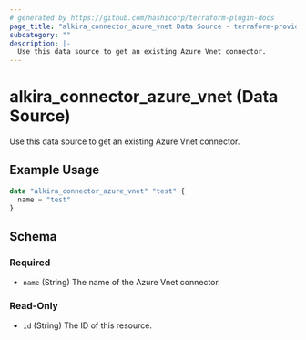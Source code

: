 ```yaml
---
# generated by https://github.com/hashicorp/terraform-plugin-docs
page_title: "alkira_connector_azure_vnet Data Source - terraform-provider-alkira"
subcategory: ""
description: |-
  Use this data source to get an existing Azure Vnet connector.
---
```


# alkira_connector_azure_vnet (Data Source)

Use this data source to get an existing Azure Vnet connector.

## Example Usage

```terraform
data "alkira_connector_azure_vnet" "test" {
  name = "test"
}
```

<!-- schema generated by tfplugindocs -->
## Schema

### Required

- `name` (String) The name of the Azure Vnet connector.

### Read-Only

- `id` (String) The ID of this resource.


